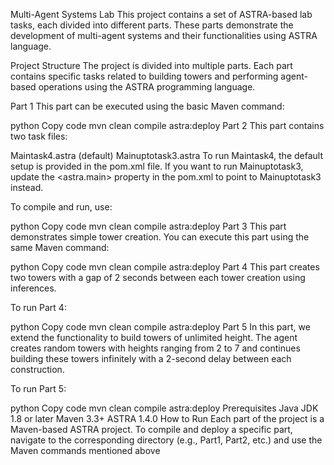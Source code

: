 Multi-Agent Systems Lab
This project contains a set of ASTRA-based lab tasks, each divided into different parts. These parts demonstrate the development of multi-agent systems and their functionalities using ASTRA language.

Project Structure
The project is divided into multiple parts. Each part contains specific tasks related to building towers and performing agent-based operations using the ASTRA programming language.

Part 1
This part can be executed using the basic Maven command:

python
Copy code
mvn clean compile astra:deploy
Part 2
This part contains two task files:

Maintask4.astra (default)
Mainuptotask3.astra
To run Maintask4, the default setup is provided in the pom.xml file. If you want to run Mainuptotask3, update the <astra.main> property in the pom.xml to point to Mainuptotask3 instead.

To compile and run, use:

python
Copy code
mvn clean compile astra:deploy
Part 3
This part demonstrates simple tower creation. You can execute this part using the same Maven command:

python
Copy code
mvn clean compile astra:deploy
Part 4
This part creates two towers with a gap of 2 seconds between each tower creation using inferences.

To run Part 4:

python
Copy code
mvn clean compile astra:deploy
Part 5
In this part, we extend the functionality to build towers of unlimited height. The agent creates random towers with heights ranging from 2 to 7 and continues building these towers infinitely with a 2-second delay between each construction.

To run Part 5:

python
Copy code
mvn clean compile astra:deploy
Prerequisites
Java JDK 1.8 or later
Maven 3.3+
ASTRA 1.4.0
How to Run
Each part of the project is a Maven-based ASTRA project. To compile and deploy a specific part, navigate to the corresponding directory (e.g., Part1, Part2, etc.) and use the Maven commands mentioned above